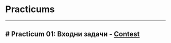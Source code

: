 # Practicums

---

## # Practicum 01:  Входни задачи - [Contest](<https://www.hackerrank.com/contests/practice-1-sda/challenges>)